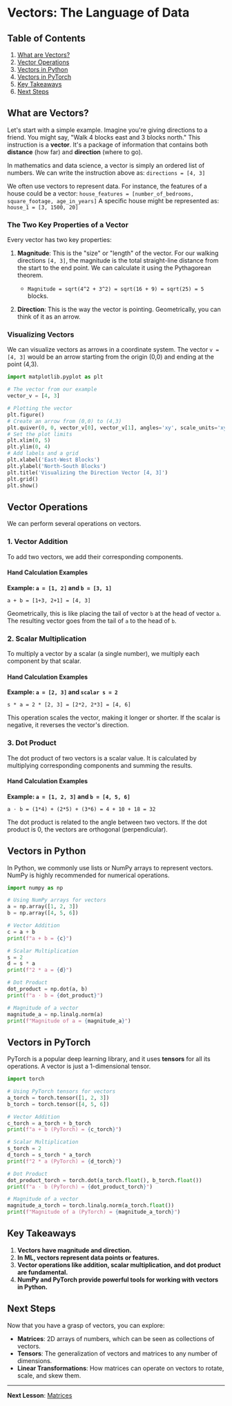 # Vectors: The Language of Data

## Table of Contents
1. [What are Vectors?](#what-are-vectors)
2. [Vector Operations](#vector-operations)
3. [Vectors in Python](#vectors-in-python)
4. [Vectors in PyTorch](#vectors-in-pytorch)
5. [Key Takeaways](#key-takeaways)
6. [Next Steps](#next-steps)

## What are Vectors?

Let's start with a simple example. Imagine you're giving directions to a friend. You might say, "Walk 4 blocks east and 3 blocks north." This instruction is a **vector**. It's a package of information that contains both **distance** (how far) and **direction** (where to go).

In mathematics and data science, a vector is simply an ordered list of numbers. We can write the instruction above as:
`directions = [4, 3]`

We often use vectors to represent data. For instance, the features of a house could be a vector:
`house_features = [number_of_bedrooms, square_footage, age_in_years]`
A specific house might be represented as:
`house_1 = [3, 1500, 20]`

### The Two Key Properties of a Vector

Every vector has two key properties:

1.  **Magnitude**: This is the "size" or "length" of the vector. For our walking directions `[4, 3]`, the magnitude is the total straight-line distance from the start to the end point. We can calculate it using the Pythagorean theorem.
    - `Magnitude = sqrt(4^2 + 3^2) = sqrt(16 + 9) = sqrt(25) = 5` blocks.

2.  **Direction**: This is the way the vector is pointing. Geometrically, you can think of it as an arrow.

### Visualizing Vectors

We can visualize vectors as arrows in a coordinate system. The vector `v = [4, 3]` would be an arrow starting from the origin (0,0) and ending at the point (4,3).

```python
import matplotlib.pyplot as plt

# The vector from our example
vector_v = [4, 3]

# Plotting the vector
plt.figure()
# Create an arrow from (0,0) to (4,3)
plt.quiver(0, 0, vector_v[0], vector_v[1], angles='xy', scale_units='xy', scale=1, color='r')
# Set the plot limits
plt.xlim(0, 5)
plt.ylim(0, 4)
# Add labels and a grid
plt.xlabel('East-West Blocks')
plt.ylabel('North-South Blocks')
plt.title('Visualizing the Direction Vector [4, 3]')
plt.grid()
plt.show()
```

## Vector Operations

We can perform several operations on vectors.

### 1. Vector Addition

To add two vectors, we add their corresponding components.

#### Hand Calculation Examples

**Example: `a = [1, 2]` and `b = [3, 1]`**

`a + b = [1+3, 2+1] = [4, 3]`

Geometrically, this is like placing the tail of vector `b` at the head of vector `a`. The resulting vector goes from the tail of `a` to the head of `b`.

### 2. Scalar Multiplication

To multiply a vector by a scalar (a single number), we multiply each component by that scalar.

#### Hand Calculation Examples

**Example: `a = [2, 3]` and `scalar s = 2`**

`s * a = 2 * [2, 3] = [2*2, 2*3] = [4, 6]`

This operation scales the vector, making it longer or shorter. If the scalar is negative, it reverses the vector's direction.

### 3. Dot Product

The dot product of two vectors is a scalar value. It is calculated by multiplying corresponding components and summing the results.

#### Hand Calculation Examples

**Example: `a = [1, 2, 3]` and `b = [4, 5, 6]`**

`a · b = (1*4) + (2*5) + (3*6) = 4 + 10 + 18 = 32`

The dot product is related to the angle between two vectors. If the dot product is 0, the vectors are orthogonal (perpendicular).

## Vectors in Python

In Python, we commonly use lists or NumPy arrays to represent vectors. NumPy is highly recommended for numerical operations.

```python
import numpy as np

# Using NumPy arrays for vectors
a = np.array([1, 2, 3])
b = np.array([4, 5, 6])

# Vector Addition
c = a + b
print(f"a + b = {c}")

# Scalar Multiplication
s = 2
d = s * a
print(f"2 * a = {d}")

# Dot Product
dot_product = np.dot(a, b)
print(f"a · b = {dot_product}")

# Magnitude of a vector
magnitude_a = np.linalg.norm(a)
print(f"Magnitude of a = {magnitude_a}")
```

## Vectors in PyTorch

PyTorch is a popular deep learning library, and it uses **tensors** for all its operations. A vector is just a 1-dimensional tensor.

```python
import torch

# Using PyTorch tensors for vectors
a_torch = torch.tensor([1, 2, 3])
b_torch = torch.tensor([4, 5, 6])

# Vector Addition
c_torch = a_torch + b_torch
print(f"a + b (PyTorch) = {c_torch}")

# Scalar Multiplication
s_torch = 2
d_torch = s_torch * a_torch
print(f"2 * a (PyTorch) = {d_torch}")

# Dot Product
dot_product_torch = torch.dot(a_torch.float(), b_torch.float())
print(f"a · b (PyTorch) = {dot_product_torch}")

# Magnitude of a vector
magnitude_a_torch = torch.linalg.norm(a_torch.float())
print(f"Magnitude of a (PyTorch) = {magnitude_a_torch}")
```

## Key Takeaways

1.  **Vectors have magnitude and direction.**
2.  **In ML, vectors represent data points or features.**
3.  **Vector operations like addition, scalar multiplication, and dot product are fundamental.**
4.  **NumPy and PyTorch provide powerful tools for working with vectors in Python.**

## Next Steps

Now that you have a grasp of vectors, you can explore:
- **Matrices**: 2D arrays of numbers, which can be seen as collections of vectors.
- **Tensors**: The generalization of vectors and matrices to any number of dimensions.
- **Linear Transformations**: How matrices can operate on vectors to rotate, scale, and skew them.

---

**Next Lesson**: [Matrices](05_matrices.md)
